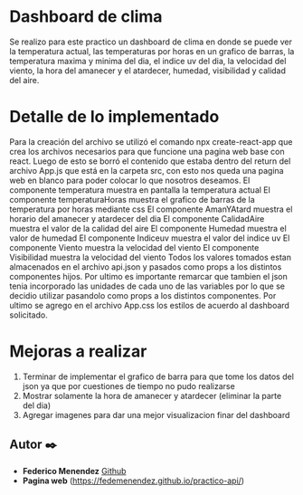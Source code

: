 # Dashboard de clima
Se realizo para este practico un dashboard de clima en donde se puede ver la temperatura actual, las temperaturas por horas en un grafico de barras, la temperatura maxima y minima del dia, el indice uv del dia, la velocidad del viento, la hora del amanecer y el atardecer, humedad, visibilidad y calidad del aire.

# Detalle de lo implementado
Para la creación del archivo se utilizó el comando npx create-react-app que crea los archivos necesarios para que funcione una pagina web base con react. Luego de esto se borró el contenido que estaba dentro del return del archivo App.js que está en la carpeta src, con esto nos queda una pagina web en blanco para poder colocar lo que nosotros deseamos.
El componente temperatura muestra en pantalla la temperatura actual
El componente temperaturaHoras muestra el grafico de barras de la temperatura por horas mediante css
El componente AmanYAtard muestra el horario del amanecer y atardecer del dia
El componente CalidadAire muestra el valor de la calidad del aire
El componente Humedad muestra el valor de humedad
El componente Indiceuv muestra el valor del indice uv
El componente Viento muestra la velocidad del viento
El componente Visibilidad muestra la velocidad del viento
Todos los valores tomados estan almacenados en el archivo api.json y pasados como props a los distintos componentes hijos.
Por ultimo es importante remarcar que tambien el json tenia incorporado las unidades de cada uno de las variables por lo que se decidio utilizar pasandolo como props a los distintos componentes.
Por ultimo se agrego en el archivo App.css los estilos de acuerdo al dashboard solicitado.

# Mejoras a realizar
1. Terminar de implementar el grafico de barra para que tome los datos del json ya que por cuestiones de tiempo no pudo realizarse
2. Mostrar solamente la hora de amanecer y atardecer (eliminar la parte del dia)
3. Agregar imagenes para dar una mejor visualizacion finar del dashboard

## Autor ✒️
* **Federico Menendez**  [Github](https://github.com/FedeMenendez)
* **Pagina web** (https://fedemenendez.github.io/practico-api/)